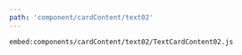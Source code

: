 ```yaml
---
path: 'component/cardContent/text02'
---
```


`embed:components/cardContent/text02/TextCardContent02.js`
